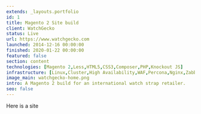 ```yaml
---
extends: _layouts.portfolio
id: 1
title: Magento 2 Site build
client: WatchGecko
status: Live
url: https://www.watchgecko.com
launched: 2014-12-16 00:00:00
finished: 2020-01-22 00:00:00
featured: false
section: content
technologies: [Magento 2,Less,HTML5,CSS3,Composer,PHP,Knockout JS]
infrastructure: [Linux,Cluster,High Availability,WAF,Percona,Nginx,Zabbix,Redis,Elasticsearch]
image_main: watchgecko-home.png
intro: A Magento 2 build for an international watch strap retailer.
seo: false
---
```


Here is a site